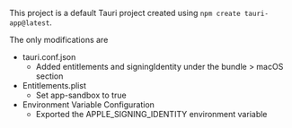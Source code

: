 This project is a default Tauri project created using `npm create tauri-app@latest`. 

The only modifications are
- tauri.conf.json
    - Added entitlements and signingIdentity under the bundle > macOS section
- Entitlements.plist
    - Set app-sandbox to true
- Environment Variable Configuration
    - Exported the APPLE_SIGNING_IDENTITY environment variable